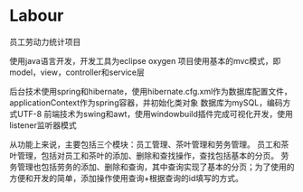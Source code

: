 # Labour
员工劳动力统计项目

使用java语言开发，开发工具为eclipse oxygen
项目使用基本的mvc模式，即model，view，controller和service层

后台技术使用spring和hibernate，使用hibernate.cfg.xml作为数据库配置文件，applicationContext作为spring容器，并初始化类对象
数据库为mySQL，编码方式UTF-8
前端技术为swing和awt，使用windowbuild插件完成可视化开发，使用listener监听器模式

从功能上来说，主要包括三个模块：员工管理、茶叶管理和劳务管理。
员工和茶叶管理，包括对员工和茶叶的添加、删除和查找操作，查找包括基本的分页。
劳务管理也包括劳务的添加、删除和查询，其中查询实现了基本的分页；为了使用的方便和开发的简单，添加操作使用查询+根据查询的id填写的方式。
